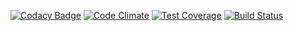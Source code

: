 [![Codacy Badge](https://api.codacy.com/project/badge/92beceedb8ed409791aa82e6095a2764)](https://www.codacy.com/app/lewisgoddard/puff-geo)
[![Code Climate](https://codeclimate.com/github/eustasy/puff-geo/badges/gpa.svg)](https://codeclimate.com/github/eustasy/puff-geo)
[![Test Coverage](https://codeclimate.com/github/eustasy/puff-geo/badges/coverage.svg)](https://codeclimate.com/github/eustasy/puff-geo/coverage)
[![Build Status](https://travis-ci.org/eustasy/puff-geo.svg?branch=master)](https://travis-ci.org/eustasy/puff-geo)

